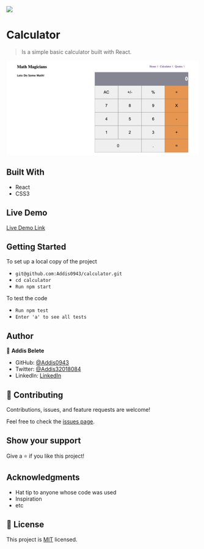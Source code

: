 ![](https://img.shields.io/badge/Microverse-blueviolet)

# Calculator

> Is a simple basic calculator built with React.

![screenshot](./Asset/calc.png)

## Built With

- React
- CSS3

## Live Demo

[Live Demo Link](https://addis-calculator.herokuapp.com/)

## Getting Started

To set up a local copy of the project

- `git@github.com:Addis0943/calculator.git`
- `cd calculator`
- `Run npm start`

To test the code

- `Run npm test`
- `Enter 'a' to see all tests `

## Author

👤 **Addis Belete**

- GitHub: [@Addis0943](https://github.com/Addis0943)
- Twitter: [@Addis32018084](https://twitter.com/Addis32018084)
- LinkedIn: [LinkedIn](https://www.linkedin.com/in/addis-belete-134b98191/)

## 🤝 Contributing

Contributions, issues, and feature requests are welcome!

Feel free to check the [issues page](../../issues/).

## Show your support

Give a ⭐️ if you like this project!

## Acknowledgments

- Hat tip to anyone whose code was used
- Inspiration
- etc

## 📝 License

This project is [MIT](./MIT.md) licensed.
